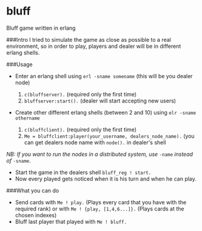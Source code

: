# bluff
Bluff game written in erlang

###Intro
I tried to simulate the game as close as possible to a real environment, so in order to play, players
and dealer will be in different erlang shells.


###Usage
* Enter an erlang shell using `erl -sname somename` (this will be you dealer node)
  1. `c(bluffserver).` (required only the first time) 
  2. `bluffserver:start().` (dealer will start accepting new users)
  
* Create other different erlang shells (between 2 and 10) using `elr -sname othername`
  1. `c(bluffclient).` (required only the first time)
  2. `Me = bluffclient:player(your_username, dealers_node_name).` (you can get dealers node name with `node().` 
  in dealer's shell

*NB: If you want to run the nodes in a distributed system, use* `-name` *instead of* `-sname`. 

* Start the game in the dealers shell `bluff_reg ! start.`
* Now every played gets noticed when it is his turn and when he can play. 

###What you can do
* Send cards with `Me ! play.` (Plays every card that you have with the required rank) or 
with `Me ! {play, [1,4,6...]}.` (Plays cards at the chosen indexes)
* Bluff last player that played with `Me ! bluff.`
